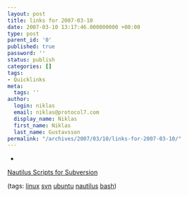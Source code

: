 ```yaml
---
layout: post
title: links for 2007-03-10
date: 2007-03-10 13:17:46.000000000 +00:00
type: post
parent_id: '0'
published: true
password: ''
status: publish
categories: []
tags:
- Quicklinks
meta:
  tags: ''
author:
  login: niklas
  email: niklas@protocol7.com
  display_name: Niklas
  first_name: Niklas
  last_name: Gustavsson
permalink: "/archives/2007/03/10/links-for-2007-03-10/"
---
```

- 
[Nautilus Scripts for Subversion](http://marius.scurtescu.com/node/85)

(tags: [linux](http://del.icio.us/protocol7/linux) [svn](http://del.icio.us/protocol7/svn) [ubuntu](http://del.icio.us/protocol7/ubuntu) [nautilus](http://del.icio.us/protocol7/nautilus) [bash](http://del.icio.us/protocol7/bash))
